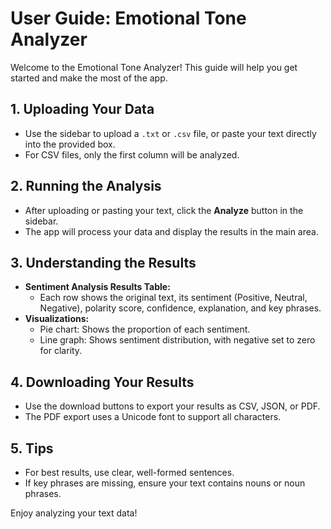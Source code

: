 # User Guide: Emotional Tone Analyzer

Welcome to the Emotional Tone Analyzer! This guide will help you get started and make the most of the app.

## 1. Uploading Your Data
- Use the sidebar to upload a `.txt` or `.csv` file, or paste your text directly into the provided box.
- For CSV files, only the first column will be analyzed.

## 2. Running the Analysis
- After uploading or pasting your text, click the **Analyze** button in the sidebar.
- The app will process your data and display the results in the main area.

## 3. Understanding the Results
- **Sentiment Analysis Results Table:**
  - Each row shows the original text, its sentiment (Positive, Neutral, Negative), polarity score, confidence, explanation, and key phrases.
- **Visualizations:**
  - Pie chart: Shows the proportion of each sentiment.
  - Line graph: Shows sentiment distribution, with negative set to zero for clarity.

## 4. Downloading Your Results
- Use the download buttons to export your results as CSV, JSON, or PDF.
- The PDF export uses a Unicode font to support all characters.

## 5. Tips
- For best results, use clear, well-formed sentences.
- If key phrases are missing, ensure your text contains nouns or noun phrases.

Enjoy analyzing your text data! 